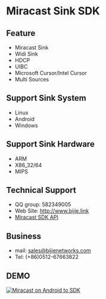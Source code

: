 Miracast Sink SDK
=====
Feature
-----
* Miracast Sink
* Widi Sink
* HDCP
* UIBC
* Microsoft Cursor/Intel Cursor
* Multi Sources

Support Sink System
-----
* Linux
* Android
* Windows

Support Sink Hardware
------
* ARM
* X86_32/64
* MIPS

Technical Support
-----
* QQ group: 582349005
* Web Site: http://www.bijie.link
* [Miracast SDK API](https://www.bijie.link/document-of-sdk/document-of-miracast-sdk-on-android/)

Business
---
* mail: sales@bijienetworks.com
* Tel: (+86)0512-67663822

DEMO
-----
[![Miracast on Android to SDK](https://res.cloudinary.com/marcomontalbano/image/upload/v1588938433/video_to_markdown/images/youtube--a2p8lRKjv3k-c05b58ac6eb4c4700831b2b3070cd403.jpg)](https://youtu.be/a2p8lRKjv3k "Miracast on Android to SDK")


